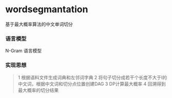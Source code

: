 # wordsegmantation
基于最大概率算法的中文单词切分
### 语言模型
N-Gram 语言模型
### 实现思想
>1 根据语料文件生成词典和左邻词字典
>2 将句子切分成若干个长度不大于l的中文词，根据中文词和切分点位置创建DAG
>3 DP计算最大概率
>4 回溯得到最大概率的切分结果
